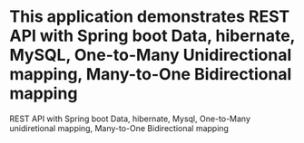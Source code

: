 # This application demonstrates REST API with Spring boot Data, hibernate, MySQL, One-to-Many Unidirectional mapping, Many-to-One Bidirectional mapping
REST API with Spring boot Data, hibernate, Mysql, One-to-Many unidiretional mapping, Many-to-One Bidirectional mapping
